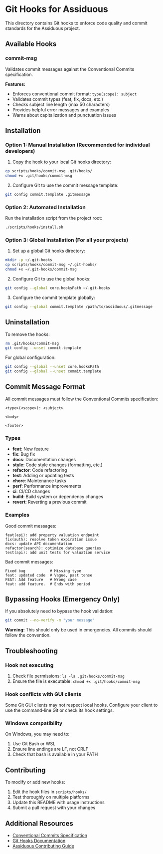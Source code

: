 # Git Hooks for Assiduous

This directory contains Git hooks to enforce code quality and commit standards for the Assiduous project.

## Available Hooks

### commit-msg
Validates commit messages against the Conventional Commits specification.

**Features:**
- Enforces conventional commit format: `type(scope): subject`
- Validates commit types (feat, fix, docs, etc.)
- Checks subject line length (max 50 characters)
- Provides helpful error messages and examples
- Warns about capitalization and punctuation issues

## Installation

### Option 1: Manual Installation (Recommended for individual developers)

1. Copy the hook to your local Git hooks directory:
```bash
cp scripts/hooks/commit-msg .git/hooks/
chmod +x .git/hooks/commit-msg
```

2. Configure Git to use the commit message template:
```bash
git config commit.template .gitmessage
```

### Option 2: Automated Installation

Run the installation script from the project root:
```bash
./scripts/hooks/install.sh
```

### Option 3: Global Installation (For all your projects)

1. Set up a global Git hooks directory:
```bash
mkdir -p ~/.git-hooks
cp scripts/hooks/commit-msg ~/.git-hooks/
chmod +x ~/.git-hooks/commit-msg
```

2. Configure Git to use the global hooks:
```bash
git config --global core.hooksPath ~/.git-hooks
```

3. Configure the commit template globally:
```bash
git config --global commit.template /path/to/assiduous/.gitmessage
```

## Uninstallation

To remove the hooks:

```bash
rm .git/hooks/commit-msg
git config --unset commit.template
```

For global configuration:
```bash
git config --global --unset core.hooksPath
git config --global --unset commit.template
```

## Commit Message Format

All commit messages must follow the Conventional Commits specification:

```
<type>(<scope>): <subject>

<body>

<footer>
```

### Types
- **feat**: New feature
- **fix**: Bug fix
- **docs**: Documentation changes
- **style**: Code style changes (formatting, etc.)
- **refactor**: Code refactoring
- **test**: Adding or updating tests
- **chore**: Maintenance tasks
- **perf**: Performance improvements
- **ci**: CI/CD changes
- **build**: Build system or dependency changes
- **revert**: Reverting a previous commit

### Examples

Good commit messages:
```
feat(api): add property valuation endpoint
fix(auth): resolve token expiration issue
docs: update API documentation
refactor(search): optimize database queries
test(api): add unit tests for valuation service
```

Bad commit messages:
```
Fixed bug           # Missing type
feat: updated code  # Vague, past tense
FEAT: Add feature   # Wrong case
feat: add feature.  # Ends with period
```

## Bypassing Hooks (Emergency Only)

If you absolutely need to bypass the hook validation:

```bash
git commit --no-verify -m "your message"
```

**Warning:** This should only be used in emergencies. All commits should follow the convention.

## Troubleshooting

### Hook not executing
1. Check file permissions: `ls -la .git/hooks/commit-msg`
2. Ensure the file is executable: `chmod +x .git/hooks/commit-msg`

### Hook conflicts with GUI clients
Some Git GUI clients may not respect local hooks. Configure your client to use the command-line Git or check its hook settings.

### Windows compatibility
On Windows, you may need to:
1. Use Git Bash or WSL
2. Ensure line endings are LF, not CRLF
3. Check that bash is available in your PATH

## Contributing

To modify or add new hooks:
1. Edit the hook files in `scripts/hooks/`
2. Test thoroughly on multiple platforms
3. Update this README with usage instructions
4. Submit a pull request with your changes

## Additional Resources

- [Conventional Commits Specification](https://www.conventionalcommits.org/)
- [Git Hooks Documentation](https://git-scm.com/book/en/v2/Customizing-Git-Git-Hooks)
- [Assiduous Contributing Guide](../../.github/CONTRIBUTING.md)
